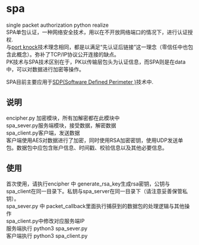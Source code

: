 # spa
single packet authorization python realize<br>
SPA单包认证，一种网络安全技术，用以在不开放网络端口的情况下，进行认证授权.<br>
与[port knock](https://github.com/small-eight/portknock)技术理念相同，都是以满足“先认证后链接”这一理念（零信任中也包含此概念）。弥补了TCP/IP协议公开连接的缺点。<br>
PK技术与SPA技术区别在于，PK以传输层包头为认证信息，而SPA则是在data中，可以对数据进行加密等操作。<br>

SPA目前主要应用于[SDP(Software Defined Perimeter )](https://github.com/small-eight/SDP)技术中.

## 说明
encipher.py 加密模块，所有加解密都在此模块中<br>
spa_sever.py服务端模块，接受数据，解密数据<br>
spa_client.py客户端，发送数据<br>
客户端使用AES对数据进行了加密，同时使用RSA加密密钥，使用UDP发送单包。数据包中应包含账户信息、时间戳、校验信息以及其他必要信息。

## 使用
首次使用，请执行encipher 中 generate_rsa_key生成rsa密钥，公钥与spa_client在同一目录下。私钥与spa_server在同一目录下（请注意妥善保管私钥）。<br>
spa_sever.py 中 packet_callback里面执行捕获到的数据包的处理逻辑与其他操作<br>
spa_client.py中修改对应服务端IP<br>
服务端执行 python3 spa_sever.py<br>
客户端执行 python3 spa_client.py  
